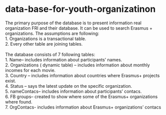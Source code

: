 # data-base-for-youth-organizatinon
The primary purpose of the database is to present information real organization FRI and their database. It can be used to search Erasmus + organizations. The assumptions are following:<br/>
    1. Organizations is a transactional table.
    <br/>2. Every other table are joining tables.<br/><br/>
The database consists of 7 following tables:<br/>
    1. Name– includes information about participants’ names.<br/>
    2. Organizations ( dynamic table) – includes information about monthly incomes for each movie.<br/>
    3. Country – includes information about countries where Erasmus+  projects exist.<br/>
    4. Status – says the latest update on the specific organization.<br/>
    5. nameContacs– includes information about participants’ contacs.<br/>
    6. FB groups– created to show where some of the Erasmus+ organizations where found.<br/>
    7. OrgContacs-  includes information about Erasmus+ organizations’ contacs<br/>
